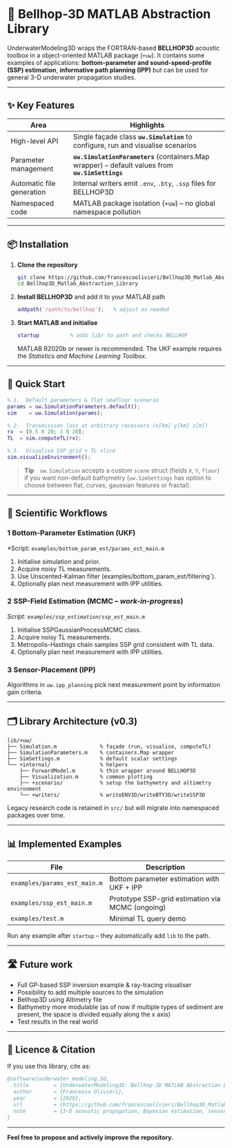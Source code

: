 # 🌊 Bellhop-3D MATLAB Abstraction Library

UnderwaterModeling3D wraps the FORTRAN-based **BELLHOP3D** acoustic toolbox in a object-oriented MATLAB package (`+uw`).  It contains some examples of applications: **bottom-parameter and sound-speed-profile (SSP) estimation**, **informative path planning (IPP)** but can be used for general 3-D underwater propagation studies.

---
## ✨ Key Features

| Area | Highlights |
|------|------------|
| High-level API | Single façade class **`uw.Simulation`** to configure, run and visualise scenarios |
| Parameter management | **`uw.SimulationParameters`** (containers.Map wrapper) – default values from **`uw.SimSettings`** |
| Automatic file generation | Internal writers emit `.env`, `.bty`, `.ssp` files for BELLHOP3D |
| Namespaced code | MATLAB package isolation (`+uw`) – no global namespace pollution |

---
## 📦 Installation

1. **Clone the repository**
   ```bash
   git clone https://github.com/francescoolivieri/Bellhop3D_Matlab_Abstraction_Library.git,
   cd Bellhop3D_Matlab_Abstraction_Library
   ```
2. **Install BELLHOP3D** and add it to your MATLAB path
   ```matlab
   addpath('/path/to/bellhop');   % adjust as needed
   ```
3. **Start MATLAB and initialise**
   ```matlab
   startup          % adds lib/ to path and checks BELLHOP
   ```
   MATLAB R2020b or newer is recommended.  The UKF example requires the *Statistics and Machine Learning Toolbox*.

---
## 🚀 Quick Start

```matlab
% 1.  Default parameters & flat seafloor scenario
params = uw.SimulationParameters.default();
sim    = uw.Simulation(params);

% 2.  Transmission loss at arbitrary receivers (x[km] y[km] z[m])
rx  = [0.5 0 20; 1 0 20];
TL  = sim.computeTL(rx);

% 3.  Visualise SSP grid + TL slice
sim.visualizeEnvironment();
```
> **Tip** `uw.Simulation` accepts a custom `scene` struct (fields `X`, `Y`, `floor`) if you want non-default bathymetry (`uw.SimSettings` has option to choose between flat, curves, gaussian features or fractal).

---
## 🔬 Scientific Workflows

### 1  Bottom-Parameter Estimation (UKF)
*Script: `examples/bottom_param_est/params_est_main.m`
1. Initialise simulation and prior.
2. Acquire noisy TL measurements.
3. Use Unscented-Kalman filter (examples/bottom_param_est/filtering`).
4. Optionally plan next measurement with IPP utilities.

### 2  SSP-Field Estimation (MCMC – *work-in-progress*)
*Script: `examples/ssp_estimation/ssp_est_main.m`*
1. Initialise SSPGaussianProcessMCMC class.
2. Acquire noisy TL measurements.
3. Metropolis-Hastings chain samples SSP grid consistent with TL data.
4. Optionally plan next measurement with IPP utilities. 

### 3  Sensor-Placement (IPP)
Algorithms in `uw.ipp_planning` pick next measurement point by information gain criteria. 

---
## 🗂️ Library Architecture (v0.3)
```
lib/+uw/
├── Simulation.m              % façade (run, visualise, computeTL)
├── SimulationParameters.m    % containers.Map wrapper
├── SimSettings.m             % default scalar settings
└── +internal/                % helpers
    ├── ForwardModel.m        % thin wrapper around BELLHOP3D
    ├── Visualization.m       % common plotting
    ├── +scenario/            % setup the bathymetry and altimetry environment
    └── +writers/             % writeENV3D/writeBTY3D/writeSSP3D
```
Legacy research code is retained in `src/` but will migrate into namespaced packages over time.

---
## 📊 Implemented Examples
| File | Description |
|------|-------------|
| `examples/params_est_main.m` | Bottom parameter estimation with UKF + IPP |
| `examples/ssp_est_main.m`    | Prototype SSP-grid estimation via MCMC (ongoing) |
| `examples/test.m`            | Minimal TL query demo |

Run any example after `startup` – they automatically add `lib` to the path.

---
## 🛣️ Future work
* Full GP-based SSP inversion example & ray-tracing visualiser
* Possibility to add multiple sources to the simulation
* Bellhop3D using Altimetry file
* Bathymetry more modulable (as of now if multiple types of sediment are present, the space is divided equally along the x axis)
* Test results in the real world


---
## 📄 Licence & Citation

If you use this library, cite as:
```bibtex
@software{underwater_modeling_3d,
  title        = {UnderwaterModeling3D: Bellhop-3D MATLAB Abstraction Library},
  author       = {Francesco Olivieri},
  year         = {2025},
  url          = {https://github.com/francescoolivieri/Bellhop3D_Matlab_Abstraction_Library.git},
  note         = {3-D acoustic propagation, Bayesian estimation, sensor planning}
}
```

---
**Feel free to propose and actively improve the repository.**
